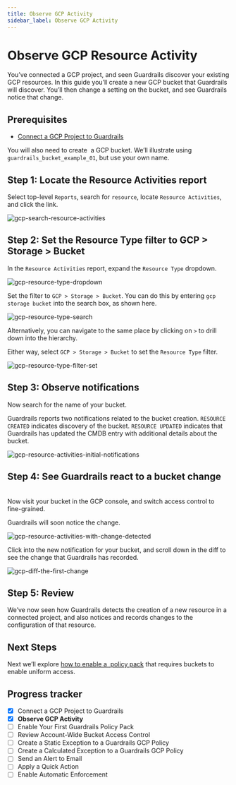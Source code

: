 ```yaml
---
title: Observe GCP Activity
sidebar_label: Observe GCP Activity
---
```



# Observe GCP Resource Activity

You’ve connected a GCP project, and seen Guardrails discover your existing GCP resources. In this guide you’ll create a new GCP bucket that Guardrails will discover. You’ll then change a setting on the bucket, and see Guardrails notice that change.

## Prerequisites

- [Connect a GCP Project to Guardrails](/guardrails/docs/getting-started/getting-started-gcp/connect-a-project/)
  
  
You will also need to create  a GCP bucket. We’ll illustrate using `guardrails_bucket_example_01`, but use your own name. 

## Step 1: Locate the Resource Activities report

Select top-level `Reports`, search for `resource`, locate `Resource Activities`, and click the link.

<p><img alt="gcp-search-resource-activities" src="/images/docs/guardrails/getting-started/getting-started-gcp/observe-gcp-activity/gcp-search-resource-activities.png"/></p>

## Step 2: Set the Resource Type filter to GCP > Storage > Bucket

In the `Resource Activities` report, expand the `Resource Type` dropdown.

<p><img alt="gcp-resource-type-dropdown" src="/images/docs/guardrails/getting-started/getting-started-gcp/observe-gcp-activity/gcp-resource-type-dropdown.png"/></p>

Set the filter to `GCP > Storage > Bucket`. You can do this by entering `gcp storage bucket` into the search box, as shown here.

<p><img alt="gcp-resource-type-search" src="/images/docs/guardrails/getting-started/getting-started-gcp/observe-gcp-activity/gcp-resource-type-search.png"/></p>

Alternatively, you can navigate to the same place by clicking on `>` to drill down into the hierarchy.  
  
Either way, select `GCP > Storage > Bucket` to set the `Resource Type` filter.

<p><img alt="gcp-resource-type-filter-set" src="/images/docs/guardrails/getting-started/getting-started-gcp/observe-gcp-activity/gcp-resource-type-filter-set.png"/></p>

## Step 3: Observe notifications

Now search for the name of your bucket.

Guardrails reports two notifications related to the bucket creation. `RESOURCE CREATED` indicates discovery of the bucket. `RESOURCE UPDATED` indicates that Guardrails has updated the CMDB entry with additional details about the bucket.

<p><img alt="gcp-resource-activities-initial-notifications" src="/images/docs/guardrails/getting-started/getting-started-gcp/observe-gcp-activity/gcp-resource-activities-initial-notifications.png"/></p>

## Step 4: See Guardrails react to a bucket change

   
Now visit your bucket in the GCP console, and switch access control to fine-grained.

  
Guardrails will soon notice the change.  

<p><img alt="gcp-resource-activities-with-change-detected" src="/images/docs/guardrails/getting-started/getting-started-gcp/observe-gcp-activity/gcp-resource-activities-with-change-detected.png"/></p>

Click into the new notification for your bucket, and scroll down in the diff to see the change that Guardrails has recorded.    

<p><img alt="gcp-diff-the-first-change" src="/images/docs/guardrails/getting-started/getting-started-gcp/observe-gcp-activity/gcp-diff-the-first-change.png"/></p>

## Step 5: Review

We’ve now seen how Guardrails detects the creation of a new resource in a connected project, and also notices and records changes to the configuration of that resource.

## Next Steps

Next we’ll explore [how to enable a  policy pack](/guardrails/docs/getting-started/getting-started-gcp/enable-policy-pack) that requires buckets to enable uniform access.


## Progress tracker

- [x] Connect a GCP Project to Guardrails
- [x] **Observe GCP Activity**
- [ ] Enable Your First Guardrails Policy Pack
- [ ] Review Account-Wide Bucket Access Control
- [ ] Create a Static Exception to a Guardrails GCP Policy
- [ ] Create a Calculated Exception to a Guardrails GCP Policy
- [ ] Send an Alert to Email
- [ ] Apply a Quick Action
- [ ] Enable Automatic Enforcement
